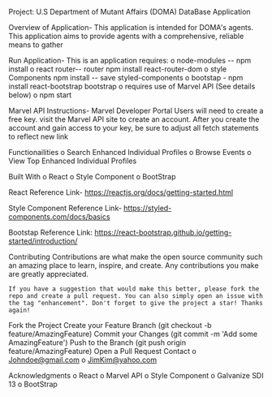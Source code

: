 Project: U.S Department of Mutant Affairs (DOMA) DataBase Application

Overview of Application-
    This application is intended for DOMA's agents. This application aims to provide agents with a comprehensive, reliable means to gather

Run Application-
    This is an application requires:
    o node-modules -- npm install
    o react router-- router npm install react-router-dom
    o style Components npm install -- save styled-components
    o bootstap - npm install react-bootstrap bootstrap
    o requires use of Marvel API (See details below)
    o npm start

Marvel API Instructions-
    Marvel Developer Portal
    Users will need to create a free key. visit the Marvel API site to create an account. After you create the account and gain access to your key, be sure to adjust all fetch statements to reflect new link

Functionailities
    o Search Enhanced Individual Profiles
    o Browse Events
    o View Top Enhanced Individual Profiles

Built With
    o React
    o Style Component
    o BootStrap

React Reference Link-
https://reactjs.org/docs/getting-started.html

Style Component Reference Link-
https://styled-components.com/docs/basics

Bootstap Reference Link:
https://react-bootstrap.github.io/getting-started/introduction/

Contributing
    Contributions are what make the open source community such an amazing place to learn, inspire, and create. Any contributions you make are greatly appreciated.

    If you have a suggestion that would make this better, please fork the repo and create a pull request. You can also simply open an issue with the tag "enhancement". Don't forget to give the project a star! Thanks again!

Fork the Project
    Create your Feature Branch (git checkout -b feature/AmazingFeature)
    Commit your Changes (git commit -m 'Add some AmazingFeature')
    Push to the Branch (git push origin feature/AmazingFeature)
    Open a Pull Request
Contact
    o Johndoe@gmail.com
    o JimKim@yahoo.com

Acknowledgments
    o React
    o Marvel API
    o Style Component
    o Galvanize SDI 13
    o BootStrap